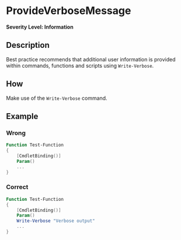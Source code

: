 # ProvideVerboseMessage

**Severity Level: Information**

## Description

Best practice recommends that additional user information is provided within commands, functions and scripts using `Write-Verbose`.

## How

Make use of the `Write-Verbose` command.

## Example

### Wrong

``` PowerShell
Function Test-Function
{
    [CmdletBinding()]
    Param()
    ...
}
```

### Correct

``` PowerShell
Function Test-Function
{
    [CmdletBinding()]
    Param()
    Write-Verbose "Verbose output"
    ...
}
```
